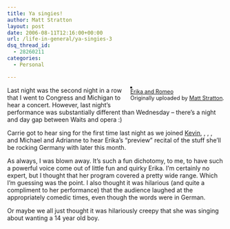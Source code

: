 ```yaml
---
title: Ya singies!
author: Matt Stratton
layout: post
date: 2006-08-11T12:16:00+00:00
url: /life-in-general/ya-singies-3
dsq_thread_id:
  - 28260211
categories:
  - Personal

---
```

<div style="float:right;margin-left:10px;margin-bottom:10px;">
  <a href="https://www.flickr.com/photos/mugsy/182098689/" title="photo sharing"><img src="https://static.flickr.com/66/182098689_ad6faeb44e_m.jpg" alt="" style="border:solid 2px #000000;" /></a> <br /> <span style="font-size:.9em;margin-top:0;"> <a href="https://www.flickr.com/photos/mugsy/182098689/">Erika and Romeo</a> <br /> Originally uploaded by <a href="https://www.flickr.com/people/mugsy/">Matt Stratton</a>. </span>
</div>

Last night was the second night in a row that I went to Congress and Michigan to hear a concert. However, last night&#8217;s performance was substantially different than Wednesday &#8211; there&#8217;s a night and day gap between Waits and opera :)

Carrie got to hear sing for the first time last night as we joined [Kevin][1], , , , and Michael and Adrianne to hear Erika&#8217;s &#8220;preview&#8221; recital of the stuff she&#8217;ll be rocking Germany with later this month. 

As always, I was blown away. It&#8217;s such a fun dichotomy, to me, to have such a powerful voice come out of little fun and quirky Erika. I&#8217;m certainly no expert, but I thought that her program covered a pretty wide range. Which I&#8217;m guessing was the point. I also thought it was hilarious (and quite a compliment to her performance) that the audience laughed at the appropriately comedic times, even though the words were in German. 

Or maybe we all just thought it was hilariously creepy that she was singing about wanting a 14 year old boy.

 [1]: https://www.kevinkmp.com